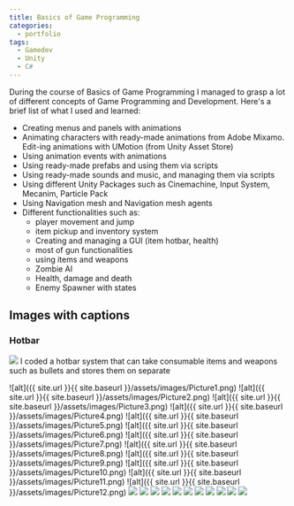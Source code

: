 ```yaml
---
title: Basics of Game Programming
categories:
  - portfolio
tags:
  - Gamedev
  - Unity
  - C#
---
```


During the course of Basics of Game Programming I managed to grasp a lot of different concepts of Game Programming and Development. Here's a brief list of what I used and learned:

-	Creating menus and panels with animations
-	Animating characters with ready-made animations from Adobe Mixamo. Edit-ing animations with UMotion (from Unity Asset Store)
-	Using animation events with animations
-	Using ready-made prefabs and using them via scripts
-	Using ready-made sounds and music, and managing them via scripts
-	Using different Unity Packages such as Cinemachine, Input System, Mecanim, Particle Pack
-	Using Navigation mesh and Navigation mesh agents
-	Different functionalities such as:
    - player movement and jump
    - item pickup and inventory system
    - Creating and managing a GUI (item hotbar, health)
    - most of gun functionalities
    - using items and weapons
    - Zombie AI
    - Health, damage and death
    - Enemy Spawner with states

## Images with captions

### Hotbar
![](./Picture1.png)
I coded a hotbar system that can take consumable items and weapons such as bullets and stores them on separate 

![alt]({{ site.url }}{{ site.baseurl }}/assets/images/Picture1.png)
![alt]({{ site.url }}{{ site.baseurl }}/assets/images/Picture2.png)
![alt]({{ site.url }}{{ site.baseurl }}/assets/images/Picture3.png)
![alt]({{ site.url }}{{ site.baseurl }}/assets/images/Picture4.png)
![alt]({{ site.url }}{{ site.baseurl }}/assets/images/Picture5.png)
![alt]({{ site.url }}{{ site.baseurl }}/assets/images/Picture6.png)
![alt]({{ site.url }}{{ site.baseurl }}/assets/images/Picture7.png)
![alt]({{ site.url }}{{ site.baseurl }}/assets/images/Picture8.png)
![alt]({{ site.url }}{{ site.baseurl }}/assets/images/Picture9.png)
![alt]({{ site.url }}{{ site.baseurl }}/assets/images/Picture10.png)
![alt]({{ site.url }}{{ site.baseurl }}/assets/images/Picture11.png)
![alt]({{ site.url }}{{ site.baseurl }}/assets/images/Picture12.png)
![](./Picture2.png)
![](./Picture3.png)
![](./Picture4.png)
![](./Picture5.png)
![](./Picture6.png)
![](./Picture7.png)
![](./Picture8.png)
![](./Picture9.png)
![](./Picture10.png)
![](./Picture11.png)
![](./Picture12.png)
